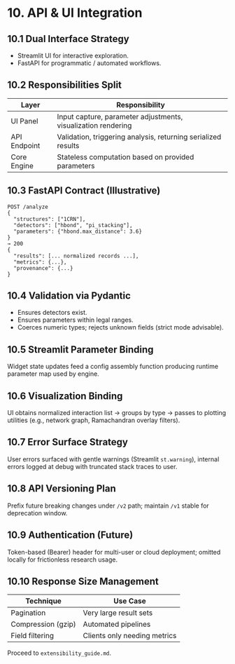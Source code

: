 # 10. API & UI Integration

## 10.1 Dual Interface Strategy
- Streamlit UI for interactive exploration.
- FastAPI for programmatic / automated workflows.

## 10.2 Responsibilities Split
| Layer | Responsibility |
|-------|---------------|
| UI Panel | Input capture, parameter adjustments, visualization rendering |
| API Endpoint | Validation, triggering analysis, returning serialized results |
| Core Engine | Stateless computation based on provided parameters |

## 10.3 FastAPI Contract (Illustrative)
```
POST /analyze
{
  "structures": ["1CRN"],
  "detectors": ["hbond", "pi_stacking"],
  "parameters": {"hbond.max_distance": 3.6}
}
→ 200
{
  "results": [... normalized records ...],
  "metrics": {...},
  "provenance": {...}
}
```

## 10.4 Validation via Pydantic
- Ensures detectors exist.
- Ensures parameters within legal ranges.
- Coerces numeric types; rejects unknown fields (strict mode advisable).

## 10.5 Streamlit Parameter Binding
Widget state updates feed a config assembly function producing runtime parameter map used by engine.

## 10.6 Visualization Binding
UI obtains normalized interaction list → groups by type → passes to plotting utilities (e.g., network graph, Ramachandran overlay filters).

## 10.7 Error Surface Strategy
User errors surfaced with gentle warnings (Streamlit `st.warning`), internal errors logged at debug with truncated stack traces to user.

## 10.8 API Versioning Plan
Prefix future breaking changes under `/v2` path; maintain `/v1` stable for deprecation window.

## 10.9 Authentication (Future)
Token-based (Bearer) header for multi-user or cloud deployment; omitted locally for frictionless research usage.

## 10.10 Response Size Management
| Technique | Use Case |
|----------|----------|
| Pagination | Very large result sets |
| Compression (gzip) | Automated pipelines |
| Field filtering | Clients only needing metrics |

Proceed to `extensibility_guide.md`.
